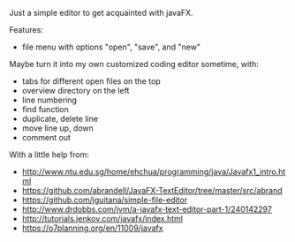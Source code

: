 Just a simple editor to get acquainted with javaFX.

Features:
- file menu with options "open", "save", and "new"

Maybe turn it into my own customized coding editor sometime, with: 
- tabs for different open files on the top
- overview directory on the left
- line numbering
- find function
- duplicate, delete line
- move line up, down
- comment out

With a little help from:
- http://www.ntu.edu.sg/home/ehchua/programming/java/Javafx1_intro.html
- https://github.com/abrandell/JavaFX-TextEditor/tree/master/src/abrand
- https://github.com/jguitana/simple-file-editor
- http://www.drdobbs.com/jvm/a-javafx-text-editor-part-1/240142297
- http://tutorials.jenkov.com/javafx/index.html
- https://o7planning.org/en/11009/javafx



